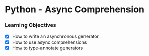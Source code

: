 # Python - Async Comprehension

### Learning Objectives

- [x] How to write an asynchronous generator
- [x] How to use async comprehensions
- [x] How to type-annotate generators
